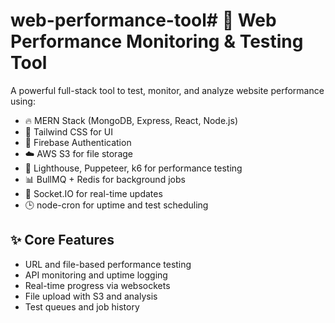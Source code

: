 # web-performance-tool# 🚀 Web Performance Monitoring & Testing Tool

A powerful full-stack tool to test, monitor, and analyze website performance using:

- 🔥 MERN Stack (MongoDB, Express, React, Node.js)
- 🎨 Tailwind CSS for UI
- 🔐 Firebase Authentication
- ☁️ AWS S3 for file storage
- 🧠 Lighthouse, Puppeteer, k6 for performance testing
- 📊 BullMQ + Redis for background jobs
- 🧭 Socket.IO for real-time updates
- 🕒 node-cron for uptime and test scheduling

## ✨ Core Features
- URL and file-based performance testing
- API monitoring and uptime logging
- Real-time progress via websockets
- File upload with S3 and analysis
- Test queues and job history

